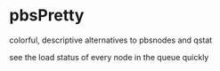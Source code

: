 # pbsPretty
colorful, descriptive alternatives to pbsnodes and qstat

see the load status of every node in the queue quickly
